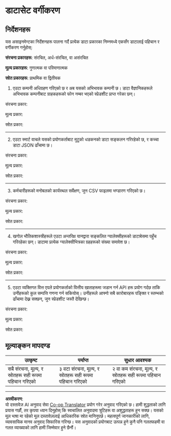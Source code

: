 <!--
CO_OP_TRANSLATOR_METADATA:
{
  "original_hash": "2e5cacb967c1e9dfd07809bfc441a0b4",
  "translation_date": "2025-08-27T17:21:03+00:00",
  "source_file": "1-Introduction/03-defining-data/assignment.md",
  "language_code": "ne"
}
-->
# डाटासेट वर्गीकरण

## निर्देशनहरू

यस असाइनमेन्टका निर्देशनहरू पालना गर्दै प्रत्येक डाटा प्रकारका निम्नमध्ये एकसँग डाटालाई पहिचान र वर्गीकरण गर्नुहोस्:

**संरचना प्रकारहरू**: संरचित, अर्ध-संरचित, वा असंरचित

**मूल्य प्रकारहरू**: गुणात्मक वा परिमाणात्मक

**स्रोत प्रकारहरू**: प्राथमिक वा द्वितीयक

1. एउटा कम्पनी अधिग्रहण गरिएको छ र अब यसको अभिभावक कम्पनी छ। डाटा वैज्ञानिकहरूले अभिभावक कम्पनीबाट ग्राहकहरूको फोन नम्बर भएको स्प्रेडशीट प्राप्त गरेका छन्। 

संरचना प्रकार:

मूल्य प्रकार:

स्रोत प्रकार:

---

2. एउटा स्मार्ट वाचले यसको प्रयोगकर्ताबाट मुटुको धडकनको डाटा सङ्कलन गरिरहेको छ, र कच्चा डाटा JSON ढाँचामा छ। 

संरचना प्रकार:

मूल्य प्रकार:

स्रोत प्रकार:

---

3. कर्मचारीहरूको मनोबलको कार्यस्थल सर्वेक्षण, जुन CSV फाइलमा भण्डारण गरिएको छ। 

संरचना प्रकार:

मूल्य प्रकार:

स्रोत प्रकार:

---

4. खगोल भौतिकशास्त्रीहरूले एउटा अन्तरिक्ष यानद्वारा सङ्कलित ग्यालेक्सीहरूको डाटाबेसमा पहुँच गरिरहेका छन्। डाटामा प्रत्येक ग्यालेक्सीभित्रका ग्रहहरूको संख्या समावेश छ। 

संरचना प्रकार:

मूल्य प्रकार:

स्रोत प्रकार:

---

5. एउटा व्यक्तिगत वित्त एपले प्रयोगकर्ताको वित्तीय खाताहरूमा जडान गर्न API हरू प्रयोग गर्दछ ताकि उनीहरूको कुल सम्पत्ति गणना गर्न सकियोस्। उनीहरूले आफ्नो सबै कारोबारहरू पङ्क्ति र स्तम्भको ढाँचामा देख्न सक्छन्, जुन स्प्रेडशीट जस्तै देखिन्छ। 

संरचना प्रकार:

मूल्य प्रकार:

स्रोत प्रकार:

## मूल्याङ्कन मापदण्ड

उत्कृष्ट | पर्याप्त | सुधार आवश्यक
--- | --- | -- |
सबै संरचना, मूल्य, र स्रोतहरू सही रूपमा पहिचान गरिएको | ३ वटा संरचना, मूल्य, र स्रोतहरू सही रूपमा पहिचान गरिएको | २ वा कम संरचना, मूल्य, र स्रोतहरू सही रूपमा पहिचान गरिएको |

---

**अस्वीकरण**:  
यो दस्तावेज़ AI अनुवाद सेवा [Co-op Translator](https://github.com/Azure/co-op-translator) प्रयोग गरेर अनुवाद गरिएको छ। हामी शुद्धताको लागि प्रयास गर्छौं, तर कृपया ध्यान दिनुहोस् कि स्वचालित अनुवादमा त्रुटिहरू वा अशुद्धताहरू हुन सक्छ। यसको मूल भाषा मा रहेको मूल दस्तावेज़लाई आधिकारिक स्रोत मानिनुपर्छ। महत्वपूर्ण जानकारीको लागि, व्यावसायिक मानव अनुवाद सिफारिस गरिन्छ। यस अनुवादको प्रयोगबाट उत्पन्न हुने कुनै पनि गलतफहमी वा गलत व्याख्याको लागि हामी जिम्मेवार हुने छैनौं।